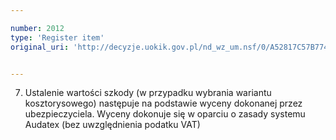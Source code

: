 ```yaml
---

number: 2012
type: 'Register item'
original_uri: 'http://decyzje.uokik.gov.pl/nd_wz_um.nsf/0/A52817C57B774E31C125779100365ECD?OpenDocument'


---
```


7. Ustalenie wartości szkody (w przypadku wybrania wariantu kosztorysowego) następuje na podstawie wyceny dokonanej przez ubezpieczyciela. Wyceny dokonuje się w oparciu o zasady systemu Audatex (bez uwzględnienia podatku VAT)
